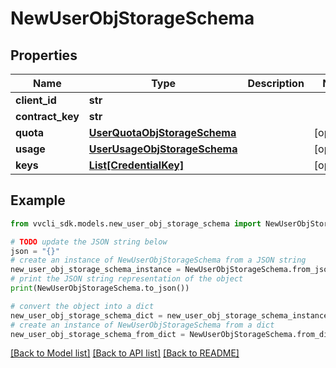 # NewUserObjStorageSchema


## Properties

Name | Type | Description | Notes
------------ | ------------- | ------------- | -------------
**client_id** | **str** |  | 
**contract_key** | **str** |  | 
**quota** | [**UserQuotaObjStorageSchema**](UserQuotaObjStorageSchema.md) |  | [optional] 
**usage** | [**UserUsageObjStorageSchema**](UserUsageObjStorageSchema.md) |  | [optional] 
**keys** | [**List[CredentialKey]**](CredentialKey.md) |  | [optional] 

## Example

```python
from vvcli_sdk.models.new_user_obj_storage_schema import NewUserObjStorageSchema

# TODO update the JSON string below
json = "{}"
# create an instance of NewUserObjStorageSchema from a JSON string
new_user_obj_storage_schema_instance = NewUserObjStorageSchema.from_json(json)
# print the JSON string representation of the object
print(NewUserObjStorageSchema.to_json())

# convert the object into a dict
new_user_obj_storage_schema_dict = new_user_obj_storage_schema_instance.to_dict()
# create an instance of NewUserObjStorageSchema from a dict
new_user_obj_storage_schema_from_dict = NewUserObjStorageSchema.from_dict(new_user_obj_storage_schema_dict)
```
[[Back to Model list]](../README.md#documentation-for-models) [[Back to API list]](../README.md#documentation-for-api-endpoints) [[Back to README]](../README.md)


